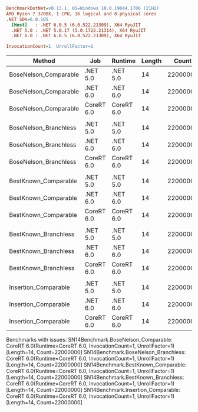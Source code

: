 ``` ini

BenchmarkDotNet=v0.13.1, OS=Windows 10.0.19044.1706 (21H2)
AMD Ryzen 7 3700X, 1 CPU, 16 logical and 8 physical cores
.NET SDK=6.0.105
  [Host]   : .NET 6.0.5 (6.0.522.21309), X64 RyuJIT
  .NET 5.0 : .NET 5.0.17 (5.0.1722.21314), X64 RyuJIT
  .NET 6.0 : .NET 6.0.5 (6.0.522.21309), X64 RyuJIT

InvocationCount=1  UnrollFactor=1  

```
|                Method |        Job |    Runtime | Length |    Count |     Mean |   Error |  StdDev | Ratio | RatioSD | Allocated |
|---------------------- |----------- |----------- |------- |--------- |---------:|--------:|--------:|------:|--------:|----------:|
| BoseNelson_Comparable |   .NET 5.0 |   .NET 5.0 |     14 | 22000000 | 179.4 ms | 0.17 ms | 0.15 ms |  1.00 |    0.00 |         - |
| BoseNelson_Comparable |   .NET 6.0 |   .NET 6.0 |     14 | 22000000 | 179.0 ms | 2.23 ms | 1.98 ms |  1.00 |    0.01 |     480 B |
| BoseNelson_Comparable | CoreRT 6.0 | CoreRT 6.0 |     14 | 22000000 |       NA |      NA |      NA |     ? |       ? |         - |
|                       |            |            |        |          |          |         |         |       |         |           |
| BoseNelson_Branchless |   .NET 5.0 |   .NET 5.0 |     14 | 22000000 | 207.0 ms | 0.15 ms | 0.14 ms |  1.00 |    0.00 |         - |
| BoseNelson_Branchless |   .NET 6.0 |   .NET 6.0 |     14 | 22000000 | 199.5 ms | 0.67 ms | 0.59 ms |  0.96 |    0.00 |     480 B |
| BoseNelson_Branchless | CoreRT 6.0 | CoreRT 6.0 |     14 | 22000000 |       NA |      NA |      NA |     ? |       ? |         - |
|                       |            |            |        |          |          |         |         |       |         |           |
|  BestKnown_Comparable |   .NET 5.0 |   .NET 5.0 |     14 | 22000000 | 189.6 ms | 0.28 ms | 0.26 ms |  1.00 |    0.00 |         - |
|  BestKnown_Comparable |   .NET 6.0 |   .NET 6.0 |     14 | 22000000 | 193.1 ms | 0.59 ms | 0.55 ms |  1.02 |    0.00 |     480 B |
|  BestKnown_Comparable | CoreRT 6.0 | CoreRT 6.0 |     14 | 22000000 |       NA |      NA |      NA |     ? |       ? |         - |
|                       |            |            |        |          |          |         |         |       |         |           |
|  BestKnown_Branchless |   .NET 5.0 |   .NET 5.0 |     14 | 22000000 | 124.7 ms | 0.06 ms | 0.06 ms |  1.00 |    0.00 |         - |
|  BestKnown_Branchless |   .NET 6.0 |   .NET 6.0 |     14 | 22000000 | 123.5 ms | 0.36 ms | 0.33 ms |  0.99 |    0.00 |     480 B |
|  BestKnown_Branchless | CoreRT 6.0 | CoreRT 6.0 |     14 | 22000000 |       NA |      NA |      NA |     ? |       ? |         - |
|                       |            |            |        |          |          |         |         |       |         |           |
|  Insertion_Comparable |   .NET 5.0 |   .NET 5.0 |     14 | 22000000 | 217.4 ms | 1.20 ms | 1.12 ms |  1.00 |    0.00 |         - |
|  Insertion_Comparable |   .NET 6.0 |   .NET 6.0 |     14 | 22000000 | 219.4 ms | 3.90 ms | 5.34 ms |  1.01 |    0.03 |     480 B |
|  Insertion_Comparable | CoreRT 6.0 | CoreRT 6.0 |     14 | 22000000 |       NA |      NA |      NA |     ? |       ? |         - |

Benchmarks with issues:
  SN14Benchmark.BoseNelson_Comparable: CoreRT 6.0(Runtime=CoreRT 6.0, InvocationCount=1, UnrollFactor=1) [Length=14, Count=22000000]
  SN14Benchmark.BoseNelson_Branchless: CoreRT 6.0(Runtime=CoreRT 6.0, InvocationCount=1, UnrollFactor=1) [Length=14, Count=22000000]
  SN14Benchmark.BestKnown_Comparable: CoreRT 6.0(Runtime=CoreRT 6.0, InvocationCount=1, UnrollFactor=1) [Length=14, Count=22000000]
  SN14Benchmark.BestKnown_Branchless: CoreRT 6.0(Runtime=CoreRT 6.0, InvocationCount=1, UnrollFactor=1) [Length=14, Count=22000000]
  SN14Benchmark.Insertion_Comparable: CoreRT 6.0(Runtime=CoreRT 6.0, InvocationCount=1, UnrollFactor=1) [Length=14, Count=22000000]
